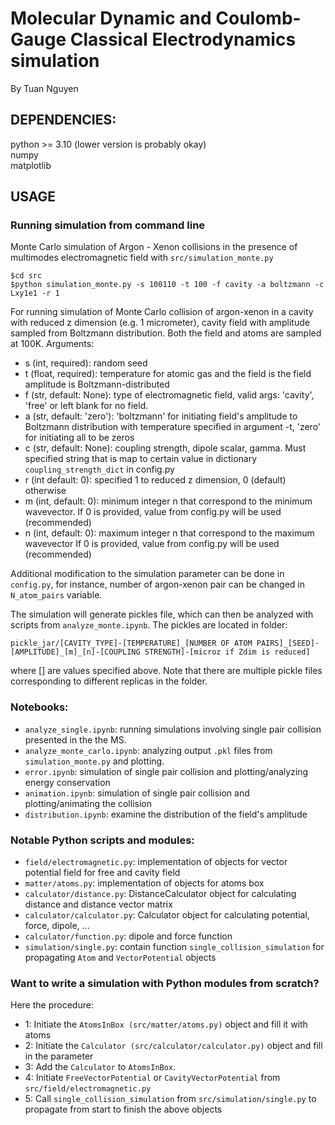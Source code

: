 # Molecular Dynamic and Coulomb-Gauge Classical Electrodynamics simulation

By Tuan Nguyen

## DEPENDENCIES:
python >= 3.10 (lower version is probably okay)  
numpy  
matplotlib  

## USAGE
### Running simulation from command line
Monte Carlo simulation of Argon - Xenon collisions in the presence of multimodes electromagnetic field with `src/simulation_monte.py`
```
$cd src
$python simulation_monte.py -s 100110 -t 100 -f cavity -a boltzmann -c Lxy1e1 -r 1
```
For running simulation of Monte Carlo collision of argon-xenon in a cavity with reduced z dimension (e.g. 1 micrometer), cavity field with amplitude sampled from Boltzmann distribution. Both the field and atoms are sampled at 100K.
Arguments:
- s (int, required): random seed
- t (float, required): temperature for atomic gas and the field is the field amplitude is Boltzmann-distributed
- f (str, default: None): type of electromagnetic field, valid args: 'cavity', 'free' or left blank for no field.
- a (str, default: 'zero'): 'boltzmann' for initiating field's amplitude to Boltzmann distribution with temperature specified in argument -t, 'zero' for initiating all to be zeros
- c (str, default: None): coupling strength, dipole scalar, gamma. Must specified string that is map to certain value in dictionary `coupling_strength_dict` in config.py
- r (int default: 0): specified 1 to reduced z dimension, 0 (default) otherwise
- m (int, default: 0): minimum integer n that correspond to the minimum wavevector. If 0 is provided, value from config.py will be used (recommended)
- n (int, default: 0): maximum integer n that correspond to the maximum wavevector If 0 is provided, value from config.py will be used (recommended)

Additional modification to the simulation parameter can be done in `config.py`, for instance, number of argon-xenon pair can be changed in `N_atom_pairs` variable.

The simulation will generate pickles file, which can then be analyzed with scripts from `analyze_monte.ipynb`. The pickles are located in folder:
```
pickle_jar/[CAVITY_TYPE]-[TEMPERATURE]_[NUMBER OF ATOM PAIRS]_[SEED]-[AMPLITUDE]_[m]_[n]-[COUPLING STRENGTH]-[microz if Zdim is reduced]
```
where [] are values specified above. Note that there are multiple pickle files corresponding to different replicas in the folder.

### Notebooks:
- `analyze_single.ipynb`: running simulations involving single pair collision presented in the the MS. 
- `analyze_monte_carlo.ipynb`: analyzing output `.pkl` files from `simulation_monte.py` and plotting.
- `error.ipynb`: simulation of single pair collision and plotting/analyzing energy conservation
- `animation.ipynb`: simulation of single pair collision and plotting/animating the collision
- `distribution.ipynb`: examine the distribution of the field's amplitude

### Notable Python scripts and modules:
- `field/electromagnetic.py`: implementation of objects for vector potential field for free and cavity field
- `matter/atoms.py`: implementation of objects for atoms box
- `calculator/distance.py`: DistanceCalculator object for calculating distance and distance vector matrix
- `calculator/calculator.py`: Calculator object for calculating potential, force, dipole, ... 
- `calculator/function.py`: dipole and force function
- `simulation/single.py`: contain function `single_collision_simulation` for propagating `Atom` and `VectorPotential` objects

### Want to write a simulation with Python modules from scratch?
Here the procedure:
- 1: Initiate the `AtomsInBox (src/matter/atoms.py)` object and fill it with atoms
- 2: Initiate the `Calculator (src/calculator/calculator.py)` object and fill in the parameter
- 3: Add the `Calculator` to `AtomsInBox`.
- 4: Initiate `FreeVectorPotential` or `CavityVectorPotential` from `src/field/electromagnetic.py`
- 5: Call `single_collision_simulation` from `src/simulation/single.py` to propagate from start to finish the above objects
